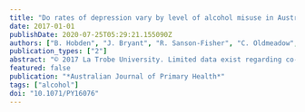 ```yaml
---
title: "Do rates of depression vary by level of alcohol misuse in Australian general practice?"
date: 2017-01-01
publishDate: 2020-07-25T05:29:21.155090Z
authors: ["B. Hobden", "J. Bryant", "R. Sanson-Fisher", "C. Oldmeadow", "M. Carey"]
publication_types: ["2"]
abstract: "© 2017 La Trobe University. Limited data exist regarding co-occurring alcohol misuse and depression among general practice patients. This study examined the prevalence of depression by level of alcohol misuse, and the sociodemographic factors associated with depression and increased alcohol misuse severity. A cross-sectional survey was administered to 3559 Australian general practice patients. Patients completed their demographic details, the Patient Health Questionnaire (9-item) and the Alcohol Use Disorder Identification Test (Consumption items). The prevalence of alcohol misuse and depression was 6.7%, and depression prevalence varied significantly according to level of alcohol misuse (Ptextless0.001). Age, gender, Aboriginality and number of chronic diseases were associated with depression and higher levels of alcohol misuse. These findings may assist General Practitioners in identifying those at risk of experiencing co-morbid depression and alcohol use, and aid in effective treatment and referral."
featured: false
publication: "*Australian Journal of Primary Health*"
tags: ["alcohol"]
doi: "10.1071/PY16076"
---
```


